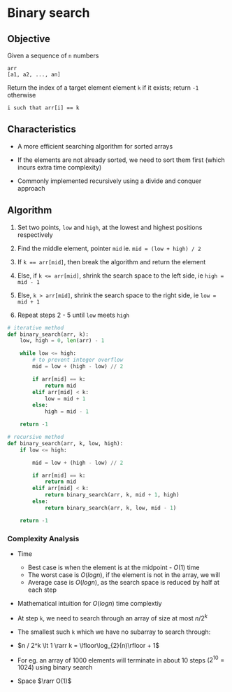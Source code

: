 # Binary search

## Objective

Given a sequence of `n` numbers

```
arr
[a1, a2, ..., an]
```

Return the index of a target element element `k` if it exists; return `-1` otherwise
```
i such that arr[i] == k
```

## Characteristics

- A more efficient searching algorithm for sorted arrays

- If the elements are not already sorted, we need to sort them first (which incurs extra time complexity)

- Commonly implemented recursively using a divide and conquer approach

## Algorithm

1. Set two points, `low` and `high`, at the lowest and highest positions respectively

2. Find the middle element, pointer `mid` ie. `mid = (low + high) / 2`

3. If `k == arr[mid]`, then break the algorithm and return the element

4. Else, if `k <= arr[mid]`, shrink the search space to the left side, ie `high = mid - 1`

5. Else, `k > arr[mid]`, shrink the search space to the right side, ie `low = mid + 1`

6. Repeat steps 2 - 5 until `low` meets `high`

```python
# iterative method
def binary_search(arr, k):
    low, high = 0, len(arr) - 1

    while low <= high:
        # to prevent integer overflow
        mid = low + (high - low) // 2

        if arr[mid] == k:
            return mid
        elif arr[mid] < k:
            low = mid + 1
        else:
            high = mid - 1

    return -1
```

```python
# recursive method
def binary_search(arr, k, low, high):
    if low <= high:

        mid = low + (high - low) // 2

        if arr[mid] == k:
            return mid
        elif arr[mid] < k:
            return binary_search(arr, k, mid + 1, high)
        else:
            return binary_search(arr, k, low, mid - 1)

    return -1
```

### Complexity Analysis

- Time
    - Best case is when the element is at the midpoint - $O(1)$ time
    - The worst case is $O(log n)$, if the element is not in the array, we will
    - Average case is $O(log n)$, as the search space is reduced by half at each step

- Mathematical intuition for $O(log n)$ time complextiy

- At step `k`, we need to search through an array of size at most $n / 2^k$

- The smallest such `k` which we have no subarray to search through:

- $n / 2^k \lt 1 \rarr k = \lfloor\log_{2}(n)\rfloor + 1$

- For eg. an array of 1000 elements will terminate in about 10 steps ($2^{10} = 1024$) using binary search

- Space $\rarr O(1)$
